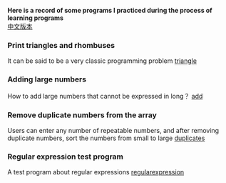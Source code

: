 **Here is a record of some programs I practiced during the process of learning programs**<br>
[中文版本](https://github.com/windsorliu/java-practice/blob/main/README.md)

### Print triangles and rhombuses
It can be said to be a very classic programming problem [triangle](https://github.com/windsorliu/java-practice/tree/main/src/main/java/triangle)

### Adding large numbers
How to add large numbers that cannot be expressed in long？ [add](https://github.com/windsorliu/java-practice/tree/main/src/main/java/add)

### Remove duplicate numbers from the array
Users can enter any number of repeatable numbers, and after removing duplicate numbers, sort the numbers from small to large [duplicates](https://github.com/windsorliu/java-practice/tree/main/src/main/java/duplicates)

### Regular expression test program
A test program about regular expressions [regularexpression](https://github.com/windsorliu/java-practice/tree/main/src/main/java/regularexpression)